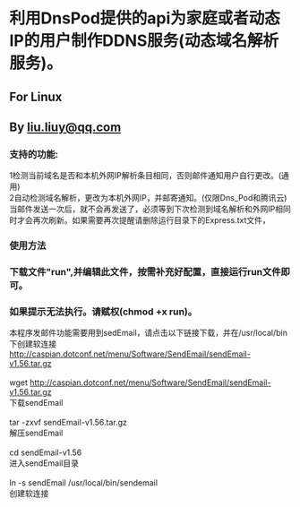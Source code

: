 # 利用DnsPod提供的api为家庭或者动态IP的用户制作DDNS服务(动态域名解析服务)。<br>
## For Linux<br>
## By liu.liuy@qq.com<br>

### 支持的功能:<br>
1检测当前域名是否和本机外网IP解析条目相同，否则邮件通知用户自行更改。(通用)<br>
2自动检测域名解析，更改为本机外网IP，并邮寄通知。(仅限Dns_Pod和腾讯云)<br>
当邮件发送一次后，就不会再发送了，必须等到下次检测到域名解析和外网IP相同时才会再次刷新。如果需要再次提醒请删除运行目录下的Express.txt文件，<br>
### 使用方法
### 下载文件"run",并编辑此文件，按需补充好配置，直接运行run文件即可。
### 如果提示无法执行。请赋权(chmod +x run)。

本程序发邮件功能需要用到sedEmail，请点击以下链接下载，并在/usr/local/bin下创建软连接<br>
http://caspian.dotconf.net/menu/Software/SendEmail/sendEmail-v1.56.tar.gz<br>
<br>
wget http://caspian.dotconf.net/menu/Software/SendEmail/sendEmail-v1.56.tar.gz<br>
下载sendEmail<br>
<br>
tar -zxvf sendEmail-v1.56.tar.gz<br>
解压sendEmail<br>
<br>
cd sendEmail-v1.56<br>
进入sendEmail目录<br>
<br>
ln -s sendEmail /usr/local/bin/sendemail<br>
创建软连接<br>
